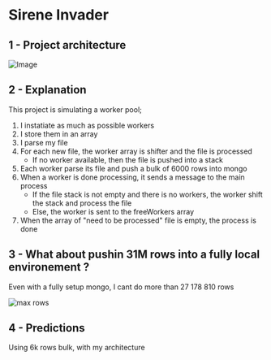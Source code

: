 # Sirene Invader

## 1 - Project architecture

![Image](https://cdn.discordapp.com/attachments/908788450621280336/914593665937207306/8fnlYBVAjWc9YAAAAASUVORK5CYII.png)

## 2 - Explanation

This project is simulating a worker pool;

1. I instatiate as much as possible workers
2. I store them in an array
3. I parse my file
4. For each new file, the worker array is shifter and the file is processed
   - If no worker available, then the file is pushed into a stack
5. Each worker parse its file and push a bulk of 6000 rows into mongo
6. When a worker is done processing, it sends a message to the main process
   - If the file stack is not empty and there is no workers, the worker shift the stack and process the file
   - Else, the worker is sent to the freeWorkers array
7. When the array of "need to be processed" file is empty, the process is done

## 3 - What about pushin 31M rows into a fully local environement ?

Even with a fully setup mongo, I cant do more than 27 178 810 rows

![max rows](https://media.discordapp.net/attachments/908788450621280336/914593097684488212/unknown.png)

## 4 - Predictions

Using 6k rows bulk, with my architecture
